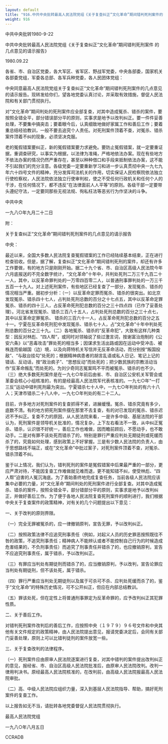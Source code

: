 ```yaml
---
layout: default
title: "916.中共中央批转最高人民法院党组《关于复查纠正“文化革命”期间错判死刑案件的几点意见的请示报告》"
weight: 916
---
```


中共中央批转1980-9-22

中共中央批转最高人民法院党组《关于复查纠正“文化革命”期间错判死刑案件 的几点意见的请示报告》

1980.09.22

各省、市、自治区党委，各大军区、省军区、野战军党委，中央各部委，国家机关各部委党组，军委各总部、各军兵种党委，各人民团体党组：

中央同意最高人民法院党组关于复查纠正“文化革命”期间错判死刑案件的几点意见的请示报告。现转发给你们，望各地党委认真讨论，并采取有效措施，督促人民法院和有关部门贯彻执行。

对“文化革命”期间判处的死刑案件应全部复查，对其中造成冤杀、错杀的案件，要按照全错全平，部分错误部分平的原则，实事求是地予以改判纠正。要一件件妥善处理，不要集中搞突击；要着眼今后，认真细致地做好家属工作和善后工作；要着重总结经验教训，一般不要去追究个人责任。对死刑案件顶着不查，对冤杀、错杀案件顶着不纠的现象，必须坚决克服。

老的冤假错案要纠正，新的冤假错案要力求避免。要防止冤假错案，就一定要重证据，重调查研究，以事实为根据，以法律为准绳，严格地依法办案。现在有些地方不依法办案的情况仍然严重存在，甚至以种种借口和手段来抵制依法办案，这不能不引起我们的充分注意。各级党委一定要重新学习和进一步认真贯彻中央一九七九年六十四号文件的精神，充分发挥司法机关的作用，切实保证人民检察院依法独立行使检察权，人民法院依法独立行使审判权，使之不受任何行政机关和任何个人的干涉，在任何情况下，都不违反“在法律面前人人平等”的原则。各级干部一定要带头遵纪守法，一定要同那些无视法规、徇私枉法等恶劣行为作坚决的斗争。

中共中央

一九八○年九月二十二日

附：

关于复查纠正“文化革命”期间错判死刑案件的几点意见的请示报告

中央：

最近以来，全国大多数人民法院复查冤假错案的工作已经陆续基本结束，正在进行检查验收。但是，据了解，复查纠正“文化革命”期间错判死刑的案件，却还有许多工作要做，有的地方只是刚刚开始。据二十九个省、市、自治区高级人民法院今年六月底报送的不完全数字统计，“文化革命”十年中，共判处死刑二万三千九百二十一人，其中，以反革命罪判处的一万零四百零二人，以普通刑事罪判处的一万三千五百一十九人。对上述死刑案件，有些地区已经复查了一部分，发现冤杀、错杀的情况相当严重。据初步分析：（一）以反革命定罪而冤杀、错杀的很突出。如北京发现冤杀、错杀四十七人，占判处死刑总数的百分之十七点五，其中以反革命定罪冤杀、错杀的四十三人，占反革命死刑犯总数的百分之三十四点四（已作了妥善处理）。河北省发现冤杀、错杀三百八十五人，占判处死刑总数的百分之三十点七，其中以反革命定罪冤杀、 错杀的三百六十一人，占反革命死刑犯总数的百分之五十一。宁夏在反革命死刑犯中发现冤杀、错杀七十人，占“文化革命”十年中判处死刑总数的百分之三十九。（二）各地冤杀、错杀的“反革命犯”，大致有这样几种类型：因反对林彪、“四人帮”，或同时对领袖说了些过激言词，按谢富治炮制的《公安六条》以“恶毒攻击”罪处死的相当多；因谋求生活出路或因在运动中受冲击、被株连而偷越国（边）境，以及向蒋特机关写信并无反革命活动，而分别按“叛国投敌”、“与敌台挂勾”处死的；根据精神病患者的胡言乱语或私人日记、笔记上记的错话、反动话，按“政治疯子”、“思想反动”而处死的；把少数民族的宗教活动当作“反革命叛乱”而处死的。为刘少奇同志冤案鸣不平而被冤杀、错杀的也不少。（三）绝大多数死刑案件是在一九七○年前后由省、市、自治区公安机关军管会或革委会核心小组核准的，有的是经最高人民法院军代表核准的。一九七○年“一打三反”运动中错判死刑最为突出。宁夏错杀七十人中，一九七○年判处的有六十八人；天津市错杀二十八人中，一九七○年判处的有二十二人。

目前，许多地方对死刑案件的复查抓得不紧，进展缓慢。冤杀、错杀究竟有多少，底数不清。有的地方把死刑案件摆在那里不去复查，有的对已发现的冤杀、错杀迟迟不予纠正。复查不力的原因，从人民法院来看，一是许多中级、基层法院的干部认为，死刑案件是领导机关批准的，情况复杂，上下左右看法不一致，从中纠正冤杀、错杀，认识很不好统一，善后工作也难做，因而瞻前顾后，不愿动手，也不敢动手。二是对有罪不该处死而错杀了的，特别是罪行严重应判处无期徒刑或死缓而杀了的，究竟如何处理，感到政策上不好掌握。三是有少数人民法院的负责人，由于思想路线不端正，或在“文化革命”中批过案子，对死刑案件顶着不查，对冤杀、错杀顶着不纠。

鉴于以上情况，我们认为，错判死刑的案件是冤假错案中后果最严重的一部分，更应严肃对待，不能因复查工作难做就见难而退，更不能知错不纠，使受林彪、“四人帮”迫害的人冤沉海底。为了善始善终地完成复查任务，当前各级人民法院应该集中必要的力量，对“文化革命”期间判处的死刑案件进行全部复查。对其中造成冤杀、错杀的案件，按照全错全平，部分错部分平的原则，实事求是地予以改判纠正，并做好善后工作。为了便于各地人民法院复查死刑案件的顺利进行，我们根据中央关于复查案件的政策精神，对有关的几个问题提出以下意见：

一、关于改判的原则界限。

（一）完全无罪被冤杀的，应一律撤销原判，宣告无罪，予以改判纠正。

（二）按照政策法律不应追究刑事责任（例如，对起义人员的历史罪恶按照既往不咎的政策，不追究刑事责任；精神病人不能辨认或者不能控制自己行为的时候造成危害结果的，不负刑事责任）而追究了刑事责任并错杀了的，也应撤销原判，宣告不应追究刑事责任，属于错杀，予以改判纠正。

（三）有罪应当判处有期徒刑而错杀了的，应当撤销原判，予以改判，宣告论罪应当判处有期徒刑，但不该处死，属于错杀。

（四）罪行严重应当判处无期徒刑以及属于可杀可不杀、应判处死缓而杀了的，鉴于“文化革命”的特殊历史情况，可不公开纠正，但应在内部总结教训。

（五）罪该处死，但在定性上将普通刑事罪定为反革命罪的，应予改判纠正其犯罪性质。

二、关于善后工作。

对错判死刑案件改判后的善后工作，应按照中央（１９７９）９６号文件和中央其他有关文件规定的政策精神，由人民法院提出意见，报请党委决定后，会同有关部门妥善处理，原则上可以比错判徒刑的案件放宽一些。

三、关于复查改判的法律程序。

（一）死刑案件应由原审人民法院逐案进行复查，对其中错判的案件提出改判纠正的意见，报经省、市、自治区高级人民法院批准后，由原审人民法院改判。改判一律用判决书。原经最高人民法院核准的，在改判前，由高级人民法院报最高人民法院审批。

（二）高、中级人民法院应组织力量，深入到基层人民法院指导、帮助，搞好死刑案件的复查工作。

以上报告如无不当，请批转各地党委督促人民法院贯彻执行。

最高人民法院党组

一九八○年八月五日

CCRADB

